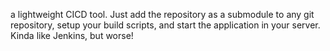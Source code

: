 a lightweight CICD tool.  Just add the repository as a submodule to any git repository, setup your build scripts, and start the application in your server. Kinda like Jenkins, but worse!
